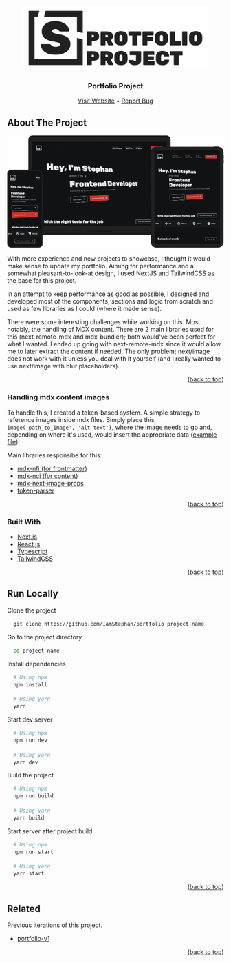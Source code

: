 <div id="top"></div>

<div align="center">
  <a href="https://iamstephan.dev">
    <img src="assets/project_logo.svg" alt="Logo" width="auto" height="150">
  </a>

<h3 align="center">Portfolio Project</h3>

  <p align="center">
    <a href="https://iamstephan.dev">Visit Website</a>
    •
    <a href="https://github.com/IamStephan/portfolio/issues">Report Bug</a>
  </p>
</div>

<!-- ABOUT THE PROJECT -->

## About The Project

[![Product Name Screen Shot][product-screenshot]](https://iamstephan.dev)

With more experience and new projects to showcase, I thought it would make
sense to update my portfolio. Aiming for performance and a somewhat
pleasant-to-look-at design, I used NextJS and TailwindCSS as the base
for this project.

In an attempt to keep performance as good as possible, I designed and
developed most of the components, sections and logic from scratch and
used as few libraries as I could (where it made sense).

There were some interesting challenges while working on this. Most
notably, the handling of MDX content. There are 2 main libraries used
for this (next-remote-mdx and mdx-bundler); both would've been perfect
for what I wanted. I ended up going with next-remote-mdx since it would
allow me to later extract the content if needed. The only problem;
next/image does not work with it unless you deal with it yourself
(and I really wanted to use next/image with blur placeholders).

<p align="right">(<a href="#top">back to top</a>)</p>

### Handling mdx content images

To handle this, I created a token-based system. A simple strategy
to reference images inside mdx files. Simply place this,
`image('path_to_image', 'alt text')`, where the image needs to go
and, depending on where it's used, would insert the appropriate
data ([example file](content/_template/index.mdx)).

Main libraries responsibe for this:

- [mdx-nfi (for frontmatter)](lib/mdx-nfi/index.ts)
- [mdx-nci (for content)](lib/mdx-nci/index.ts)
- [mdx-next-image-props](lib/mdx-next-image-props/index.ts)
- [token-parser](lib/token-parser/index.ts)

<p align="right">(<a href="#top">back to top</a>)</p>

### Built With

- [Next.js](https://nextjs.org/)
- [React.js](https://reactjs.org/)
- [Typescript](https://www.typescriptlang.org/)
- [TailwindCSS](https://tailwindcss.com/)

<p align="right">(<a href="#top">back to top</a>)</p>

## Run Locally

Clone the project

```bash
  git clone https://github.com/IamStephan/portfolio project-name
```

Go to the project directory

```bash
  cd project-name
```

Install dependencies

```bash
  # Using npm
  npm install

  # Using yarn
  yarn
```

Start dev server

```bash
  # Using npm
  npm run dev

  # Using yarn
  yarn dev
```

Build the project

```bash
  # Using npm
  npm run build

  # Using yarn
  yarn build
```

Start server after project build

```bash
  # Using npm
  npm run start

  # Using yarn
  yarn start
```

<p align="right">(<a href="#top">back to top</a>)</p>

## Related

Previous iterations of this project.

- [portfolio-v1](https://github.com/IamStephan/portfolio-v1)

<p align="right">(<a href="#top">back to top</a>)</p>

[product-screenshot]: assets/showcase_homepage.webp
